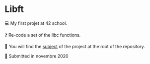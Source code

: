 # Libft

:computer: My first projet at 42 school.

:question: Re-code a set of the libc functions.

:page_with_curl: You will find the [subject](https://github.com/anfisah/libft/blob/main/en.subject.pdf) of the project at the root of the repository.

:date: Submitted in novembre 2020
